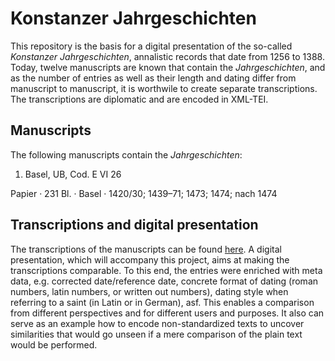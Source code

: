 # Konstanzer Jahrgeschichten

This repository is the basis for a digital presentation of the so-called *Konstanzer Jahrgeschichten*, annalistic records that date from 1256 to 1388. 
Today, twelve manuscripts are known that contain the *Jahrgeschichten*, and as the number of entries as well as their length and dating differ from manuscript to manuscript, it is worthwile to create separate transcriptions.
The transcriptions are diplomatic and are encoded in XML-TEI.

## Manuscripts

The following manuscripts contain the *Jahrgeschichten*:

1. Basel, UB, Cod. E VI 26

 Papier · 231 Bl. · Basel · 1420/30; 1439–71; 1473; 1474; nach 1474

## Transcriptions and digital presentation

The transcriptions of the manuscripts can be found [here](https://github.com/wissen-ist-acht/konstanzer_jahrgeschichten/tree/main/manuscripts).
A digital presentation, which will accompany this project, aims at making the transcriptions comparable.
To this end, the entries were enriched with meta data, e.g. corrected date/reference date, concrete format of dating (roman numbers, latin numbers, or written out numbers), dating style when referring to a saint (in Latin or in German), asf. 
This enables a comparison from different perspectives and for different users and purposes. 
It also can serve as an example how to encode non-standardized texts to uncover similarities that would go unseen if a mere comparison of the plain text would be performed.